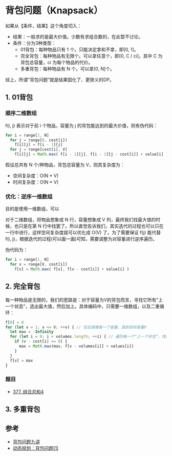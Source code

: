 # 背包问题（Knapsack）

如果从【条件，结果】这个角度切入：

- 结果：一般求的是最大价值。少数有求组合数的，在此暂不讨论。
- 条件：分为3种类型：
  - 01背包：每种物品只有 1 个。只能决定拿和不拿，即[0, 1]。
  - 完全背包：每种物品有无限个。可以拿任意个，即[0, C / ci]，其中 C 为背包总容量，ci 为每个物品的代价。
  - 多重背包：每种物品有 N 个。可以拿[0, N]个。

综上，所谓“背包问题”就是结果固化了、更狭义的DP。

## 1. 01背包

### 顺序二维数组

f(i, j) 表示对于前 i 个物品，容量为 j 的背包能达到的最大价值，则有伪代码：

```js
for i = range[1, N]
  for j = range[0, cost[i])
    f[i][j] = f[i - 1][j]
  for j = range[cost[i], V]
    f[i][j] = Math.max( f[i - 1][j], f[i - 1][j - cost[i]] + value[i] )
```

假设总共有 N 个/种物品，背包总容量为 V，则其复杂度为：

- 空间复杂度：O(N * V)
- 时间复杂度：O(N * V)

### 优化：逆序一维数组

目的是使用一维数组，可以

对于二维数组，将物品想象成 N 行，容量想象成 V 列，最终我们找最大值的时候，也只是在第 N 行中找罢了。所以直觉告诉我们，其实迭代的过程也可以只在一行中进行，这样空间复杂度就可以优化成 O(V) 了。为了需要保证 f(j) 能代替 f(i, j)，根据迭代的过程(可以画一画)可知，需要调整为对容量进行逆序遍历。

伪代码为：

```js
for i = range[1, N]
  for v = range[V, cost[i]]
    f[v] = Math.max( f[v], f[v - cost[i]] + value[i] )
```

## 2. 完全背包

每一种物品是无限的，我们的思路是：对于容量为V的背包而言，寻找它所有“上一个状态”，选出最大值，然后加上。具体编码中，只需要一维数组，以及二重循环：

```js
f[0] = 0
for (let v = 1; v <= V; ++v) { // 往后递推每一个容量，直到目标容量V
  let max = -Infinity
  for (let i = 0; i < volumes.length; ++i) { // 遍历每一个“上一个状态”，找出最大价值的
    if (v - cost[i] >= 0) {
      max = Math.max(max, f[v - volumes[i]] + values[i])
    }
  }
  f[v] = max
}
```

### 题目

- [377. 组合总和4](https://leetcode-cn.com/problems/combination-sum-iv/)

## 3. 多重背包

## 参考

- [背包问题九讲](https://www.kancloud.cn/kancloud/pack/70124)
- [动态规划：背包问题(1)](https://www.cnblogs.com/A-S-KirigiriKyoko/p/6036368.html)
